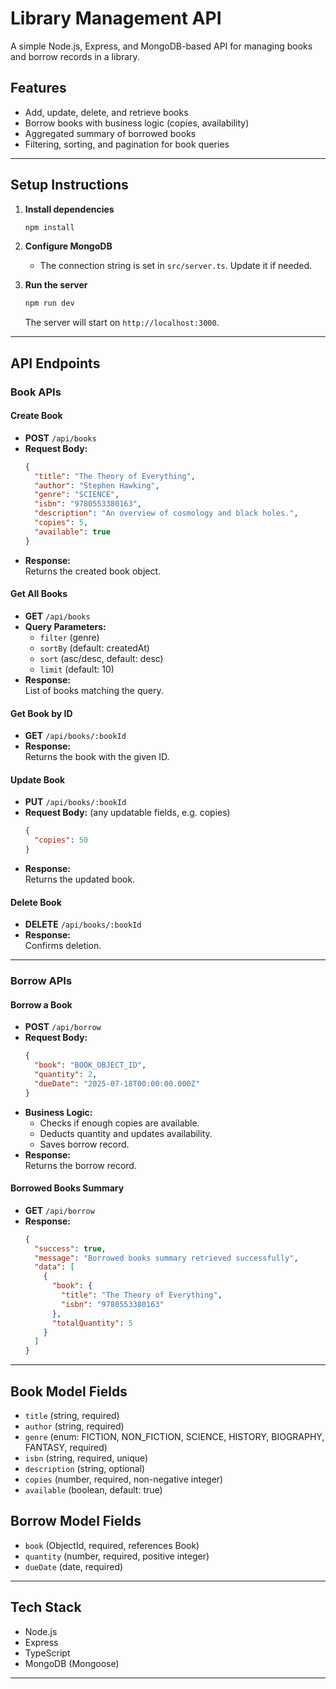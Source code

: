 # Library Management API

A simple Node.js, Express, and MongoDB-based API for managing books and borrow records in a library.

## Features

- Add, update, delete, and retrieve books
- Borrow books with business logic (copies, availability)
- Aggregated summary of borrowed books
- Filtering, sorting, and pagination for book queries

---

## Setup Instructions


1. **Install dependencies**

   ```bash
   npm install
   ```

2. **Configure MongoDB**

   - The connection string is set in `src/server.ts`. Update it if needed.

3. **Run the server**

   ```bash
   npm run dev
   ```

   The server will start on `http://localhost:3000`.

---

## API Endpoints

### Book APIs

#### Create Book

- **POST** `/api/books`
- **Request Body:**
  ```json
  {
    "title": "The Theory of Everything",
    "author": "Stephen Hawking",
    "genre": "SCIENCE",
    "isbn": "9780553380163",
    "description": "An overview of cosmology and black holes.",
    "copies": 5,
    "available": true
  }
  ```
- **Response:**  
  Returns the created book object.

#### Get All Books

- **GET** `/api/books`
- **Query Parameters:**
  - `filter` (genre)
  - `sortBy` (default: createdAt)
  - `sort` (asc/desc, default: desc)
  - `limit` (default: 10)
- **Response:**  
  List of books matching the query.

#### Get Book by ID

- **GET** `/api/books/:bookId`
- **Response:**  
  Returns the book with the given ID.

#### Update Book

- **PUT** `/api/books/:bookId`
- **Request Body:** (any updatable fields, e.g. copies)
  ```json
  {
    "copies": 50
  }
  ```
- **Response:**  
  Returns the updated book.

#### Delete Book

- **DELETE** `/api/books/:bookId`
- **Response:**  
  Confirms deletion.

---

### Borrow APIs

#### Borrow a Book

- **POST** `/api/borrow`
- **Request Body:**
  ```json
  {
    "book": "BOOK_OBJECT_ID",
    "quantity": 2,
    "dueDate": "2025-07-18T00:00:00.000Z"
  }
  ```
- **Business Logic:**
  - Checks if enough copies are available.
  - Deducts quantity and updates availability.
  - Saves borrow record.
- **Response:**  
  Returns the borrow record.

#### Borrowed Books Summary

- **GET** `/api/borrow`
- **Response:**
  ```json
  {
    "success": true,
    "message": "Borrowed books summary retrieved successfully",
    "data": [
      {
        "book": {
          "title": "The Theory of Everything",
          "isbn": "9780553380163"
        },
        "totalQuantity": 5
      }
    ]
  }
  ```

---

## Book Model Fields

- `title` (string, required)
- `author` (string, required)
- `genre` (enum: FICTION, NON_FICTION, SCIENCE, HISTORY, BIOGRAPHY, FANTASY, required)
- `isbn` (string, required, unique)
- `description` (string, optional)
- `copies` (number, required, non-negative integer)
- `available` (boolean, default: true)

## Borrow Model Fields

- `book` (ObjectId, required, references Book)
- `quantity` (number, required, positive integer)
- `dueDate` (date, required)

---

## Tech Stack

- Node.js
- Express
- TypeScript
- MongoDB (Mongoose)

---
